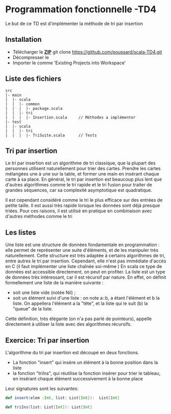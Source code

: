 # Programmation fonctionnelle -TD4

Le but de ce TD est d'implémenter la méthode de tri par insertion

## Installation
* Télécharger le [**ZIP**](https://github.com/poussard/scala-TD4/archive/master.zip)  git clone https://github.com/poussard/scala-TD4.git
* Décompresser le
* Importer le comme 'Existing Projects into Workspace'

## Liste des fichiers

    src
    |- main
    |  |- scala
    |  |  |- common
    |  |  |  |- package.scala
    |  |  |- tri
    |  |  |  |- Insertion.scala     // Méthodes a implémenter
    |- test
    |  |- scala
    |  |  |- tri
    |  |  |  |- TriSuite.scala      // Tests

## Tri par insertion
Le tri par insertion est un algorithme de tri classique, que la plupart des personnes utilisent naturellement pour trier des cartes. Prendre les cartes mélangées une à une sur la table, et former une main en insérant chaque carte à sa place. En général, le tri par insertion est beaucoup plus lent que d'autres algorithmes comme le tri rapide et le tri fusion pour traiter de grandes séquences, car sa complexité asymptotique est quadratique.

Il est cependant considéré comme le tri le plus efficace sur des entrées de petite taille. Il est aussi très rapide lorsque les données sont déjà presque triées. Pour ces raisons, il est utilisé en pratique en combinaison avec d'autres méthodes comme le tri

## Les listes
Une liste est une structure de données fondamentale en programmation : elle permet de représenter une suite d'éléments, et de les manipuler très naturellement. Cette structure est très adaptée à certains algorithmes de tri, entre autres le tri par insertion. Cependant, elle n'est pas immédiate d'accès en C (il faut implémenter une liste chaînée soi-même ) En scala ce type de données est accessible directement, on peut en profiter. La liste est un type de données très intéressant, car il est récursif par nature. En effet, on définit formellement une liste de la manière suivante : 
* soit une liste vide (notée Nil) ;
* soit un élément suivi d'une liste : on note a::b, a étant l'élément et b la liste. On appellera l'élément a la "tête", et la liste qui le suit (b) la "queue" de la liste.

Cette définition, très élégante (on n'a pas parlé de pointeurs), appelle directement à utiliser la liste avec des algorithmes récursifs.

## Exercice: Tri par insertion    
L'algorithme du tri par insertion est découpé  en deux fonctions.
* La fonction "insert" qui insère un élément à la bonne position dans la liste
* la fonction "triIns", qui réutilise la fonction insérer pour trier le tableau, en insérant chaque élément successivement à la bonne place

 Leur signatures sont les suivantes:
```scala
def insert(elem :Int, list: List[Int]):  List[Int]

def triIns(list: List[Int]): List[Int] 
```

